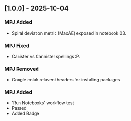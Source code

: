 ## [1.0.0] - 2025-10-04

### MPJ Added
- Spiral deviation metric (MaxAE) exposed in notebook 03. 
### MPJ Fixed
- Canister vs Cannister spellings :P. 
### MPJ Removed
- Google colab relavent headers for installing packages. 
### MPJ Added
- 'Run Notebooks' workflow test
- Passed
- Added Badge
